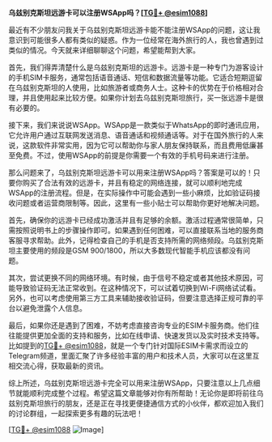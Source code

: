 **乌兹别克斯坦远游卡可以注册WSApp吗？[[TG💪+ @esim1088](https://t.me/s/esim1088)]**

最近有不少朋友问我关于乌兹别克斯坦远游卡能不能注册WSApp的问题，这让我意识到可能很多人都有类似的疑惑。作为一位经常在海外旅行的人，我也曾遇到过类似的情况。今天就来详细聊聊这个问题，希望能帮到大家。

首先，我们得弄清楚什么是乌兹别克斯坦的远游卡。远游卡是一种专门为游客设计的手机SIM卡服务，通常包括语音通话、短信和数据流量等功能。它适合短期逗留在乌兹别克斯坦的人使用，比如旅游者或商务人士。这种卡的优势在于价格相对合理，并且使用起来比较方便。如果你计划去乌兹别克斯坦旅行，买一张远游卡是很有必要的。

接下来，我们来说说WSApp。WSApp是一款类似于WhatsApp的即时通讯应用，它允许用户通过互联网发送消息、语音通话和视频通话等。对于在国外旅行的人来说，这款软件非常实用，因为它可以帮助你与家人朋友保持联系，而且费用低廉甚至免费。不过，使用WSApp的前提是你需要一个有效的手机号码来进行注册。

那么问题来了，乌兹别克斯坦远游卡可以用来注册WSApp吗？答案是可以的！只要你购买了合法有效的远游卡，并且有稳定的网络连接，就可以顺利地完成WSApp的注册流程。但是，在实际操作中可能会遇到一些小麻烦，比如验证码接收问题或者运营商限制等。因此，这里有一些小贴士可以帮助你更好地解决问题。

首先，确保你的远游卡已经成功激活并且有足够的余额。激活过程通常很简单，只需按照说明书上的步骤操作即可。如果遇到任何困难，可以直接联系当地的服务商客服寻求帮助。此外，记得检查自己的手机是否支持所需的网络频段。乌兹别克斯坦主要使用的频段是GSM 900/1800，所以大多数现代智能手机应该都没有问题。

其次，尝试更换不同的网络环境。有时候，由于信号不稳定或者其他技术原因，可能导致验证码无法正常收到。在这种情况下，可以试着切换到Wi-Fi网络试试看。另外，也可以考虑使用第三方工具来辅助接收验证码，但要注意选择正规可靠的平台以避免泄露个人信息。

最后，如果你还是遇到了困难，不妨考虑直接咨询专业的ESIM卡服务商。他们往往能提供更加全面的支持和服务，比如在线申请、快速发货以及实时技术支持等。比如提到的[TG💪+ @esim1088](https://t.me/s/esim1088)，就是一个专门针对国际ESIM卡需求而设立的Telegram频道，里面汇聚了许多经验丰富的用户和技术人员，大家可以在这里互相交流心得，获取最新的资讯。

综上所述，乌兹别克斯坦远游卡完全可以用来注册WSApp，只要注意以上几点细节就能顺利完成整个过程。希望这篇文章能够对你有所帮助！无论你是即将前往乌兹别克斯坦旅行的朋友，还是正在寻找更便捷通信方式的小伙伴，都欢迎加入我们的讨论群组，一起探索更多有趣的玩法吧！

[[TG💪+ @esim1088](https://t.me/s/esim1088) ![Image](https://i.postimg.cc/4NQfJmqS/Snipaste-2025-05-13-00-14-12.png)]